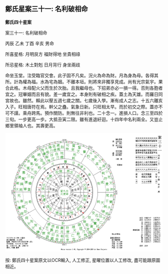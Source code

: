 ## 鄭氏星案三十一: 名利破相命

**鄭氏四十星案**

案三十一: 名利破相命

丙辰 乙未 丁酉 辛亥 男命

所喜星格: 月明艮方 福財得地 坐貴相祿

所忌星格: 木土對剋 日月背行 身坐兩歧

命坐玉堂。注受臨官交會。此子固不凡矣。況火為命為財。月為身為母。各得其所。計為權為福。水為宅為姻。不離本垣。則將來非獨享見成。尚有光宗氣宇。果合此格。木母配火父而生於次胎。且我繼母也。下招弟亦必一損一得。否則各胞者宜之。冠畢姻而且有貌。差一歲宜之。本身則有破相之疾。蓋土為天雄。而羅日同宮故也。雖然。賴此以壓五週七歲之關。七歲後入學。漸有成人之志。十五六離亥入子。旺相唐符在焉。幹父之蠱。氣象日新。只旺相太早。而於初交之際。蓋亦不可不謹。乘舟跨馬。預作關防。則無往非利也。二十念一。進損人口。念三至四於三旬。一步更高一步。大抵丑寅二限。雖有進退紆迴。十四年中名利兩全。又豈止鄉里領袖人也。其壽更高。

![img](../../../saved_images/e5IccyDiu6Ey1cavokyfawJt-rN4IFFQu3oEsEzeerzYpcsHEdm3htpJNI1P56gjFHlcNwqoWpLPBKHlL9MoEju45yLjo7PoGuvnl0cP88c=w1280)

按: 鄭氏四十星案原文以OCR輸入, 人工修正, 星曜位置以人工修改, 盡可能跟原圖相近。